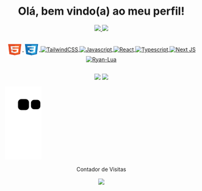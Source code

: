 <h1 align="center"> Olá, bem vindo(a) ao meu perfil!
</h1>

<div  align="center">
<a href="https://github.com/ryanwilll">
<img loading="lazy" height="180em" src="https://github-readme-stats.vercel.app/api/top-langs/?username=ryanwilll&layout=compact&langs_count=7&theme=dracula"/>
<img loading="lazy" height="180em" src="https://github-readme-stats.vercel.app/api?username=ryanwilll&show_icons=true&theme=dracula&include_all_commits=true&count_private=true"/>
</div>
  
<div style="display: inline_block"><br>
  <p align="center">
  <img align="center" alt="HTML" height="30" width="40" src="https://raw.githubusercontent.com/devicons/devicon/master/icons/html5/html5-original.svg">
    
  <img align="center" alt="CSS" height="30" width="40" src="https://raw.githubusercontent.com/devicons/devicon/master/icons/css3/css3-original.svg">
  
  <img align="center" alt="TailwindCSS" height="30" width="40" src="https://cdn.jsdelivr.net/gh/devicons/devicon/icons/tailwindcss/tailwindcss-original-wordmark.svg">
   
   <img align="center" alt="Javascript" height="30" width="40" src="https://cdn.jsdelivr.net/gh/devicons/devicon/icons/javascript/javascript-original.svg">

   <img align="center" alt="React" height="30" width="40" src="https://cdn.jsdelivr.net/gh/devicons/devicon/icons/react/react-original.svg">
 
   <img align="center" alt="Typescript" height="30" width="40" src="https://cdn.jsdelivr.net/gh/devicons/devicon/icons/typescript/typescript-original.svg">
   
   <img align="center" alt="Next JS" height="30" width="40" src="https://cdn.jsdelivr.net/gh/devicons/devicon/icons/nextjs/nextjs-original.svg">

   
  <img align="center" alt="Ryan-Lua" height="30" width="40" src="https://cdn.jsdelivr.net/gh/devicons/devicon/icons/lua/lua-plain-wordmark.svg">
    
  </p>  
</div>
 
##
  
  <div>
<p align="center">
  <a href = "mailto:ryan_will-@hotmail.com"><img src="https://img.shields.io/badge/-Gmail-%23333?style=for-the-badge&logo=gmail&logoColor=white" target="_blank"></a>
  <a href="https://www.linkedin.com/in/ryan-will-580327226/" target="_blank"><img src="https://img.shields.io/badge/-LinkedIn-%230077B5?style=for-the-badge&logo=linkedin&logoColor=white" target="_blank"></a> 
 </p>
    
  ![Snake animation](https://github.com/ryanwilll/ryanwilll/blob/output/github-contribution-grid-snake.svg)
 
</div>
  
  <p align="center">Contador de Visitas</p>
  <p align="center"><img align="center" src="https://profile-counter.glitch.me/%7Bryanwilll%7D/count.svg"></>
